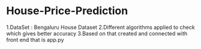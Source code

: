 # House-Price-Prediction
1.DataSet : Bengaluru House Dataset
2.Different algorithms applied to check which gives better accuracy
3.Based on that created and connected with front end that is app.py
